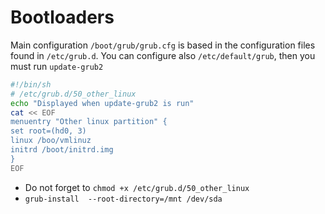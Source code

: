 # Bootloaders

Main configuration `/boot/grub/grub.cfg` is based in the configuration files found in `/etc/grub.d`. You can configure also `/etc/default/grub`, then you must run `update-grub2`

```sh
#!/bin/sh
# /etc/grub.d/50_other_linux
echo "Displayed when update-grub2 is run"
cat << EOF
menuentry "Other linux partition" {
set root=(hd0, 3)
linux /boo/vmlinuz
initrd /boot/initrd.img
}
EOF
```

- Do not  forget to `chmod +x /etc/grub.d/50_other_linux`
- `grub-install  --root-directory=/mnt /dev/sda`

